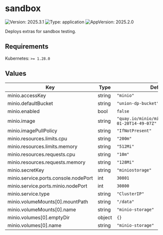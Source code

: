 # sandbox

![Version: 2025.3.1](https://img.shields.io/badge/Version-2025.3.1-informational?style=flat-square) ![Type: application](https://img.shields.io/badge/Type-application-informational?style=flat-square) ![AppVersion: 2025.2.0](https://img.shields.io/badge/AppVersion-2025.2.0-informational?style=flat-square)

Deploys extras for sandbox testing.

## Requirements

Kubernetes: `>= 1.28.0`

## Values

| Key | Type | Default | Description |
|-----|------|---------|-------------|
| minio.accessKey | string | `"minio"` |  |
| minio.defaultBucket | string | `"union-dp-bucket"` |  |
| minio.enabled | bool | `false` |  |
| minio.image | string | `"quay.io/minio/minio:RELEASE.2025-01-20T14-49-07Z"` |  |
| minio.imagePullPolicy | string | `"IfNotPresent"` |  |
| minio.resources.limits.cpu | string | `"200m"` |  |
| minio.resources.limits.memory | string | `"512Mi"` |  |
| minio.resources.requests.cpu | string | `"10m"` |  |
| minio.resources.requests.memory | string | `"128Mi"` |  |
| minio.secretKey | string | `"miniostorage"` |  |
| minio.service.ports.console.nodePort | int | `30801` |  |
| minio.service.ports.minio.nodePort | int | `30800` |  |
| minio.service.type | string | `"ClusterIP"` |  |
| minio.volumeMounts[0].mountPath | string | `"/data"` |  |
| minio.volumeMounts[0].name | string | `"minio-storage"` |  |
| minio.volumes[0].emptyDir | object | `{}` |  |
| minio.volumes[0].name | string | `"minio-storage"` |  |

